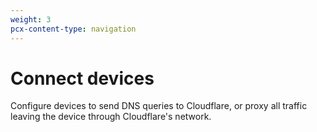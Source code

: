 ```yaml
---
weight: 3
pcx-content-type: navigation
---
```


# Connect devices

Configure devices to send DNS queries to Cloudflare, or proxy all traffic leaving the device through Cloudflare's network.

<DirectoryListing path="/connections/connect-devices" />
